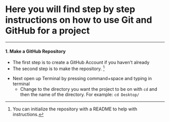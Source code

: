 # Here you will find step by step instructions on how to use Git and GitHub for a project

--- 

#### 1. Make a GitHub Repository
* The first step is to create a GitHub Account if you haven't already 
* The second step is to make the repository. [^1]
[^1]: You can initialize the repository with a README to help with instructions.
* Next open up Terminal by pressing command+space and typing in terminal
    * Change to the directory you want the project to be on with ```cd``` and then the name of the directory. For example: ```cd Desktop/ ```
